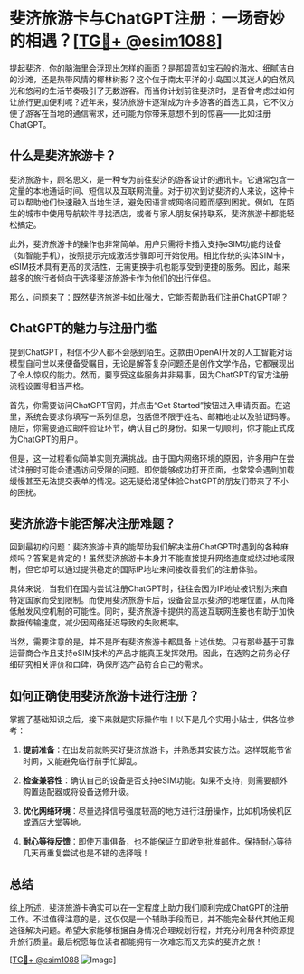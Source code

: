 # 斐济旅游卡与ChatGPT注册：一场奇妙的相遇？[[TG💪+ @esim1088](https://t.me/s/esim1088)]

提起斐济，你的脑海里会浮现出怎样的画面？是那碧蓝如宝石般的海水、细腻洁白的沙滩，还是热带风情的椰林树影？这个位于南太平洋的小岛国以其迷人的自然风光和悠闲的生活节奏吸引了无数游客。而当你计划前往斐济时，是否曾考虑过如何让旅行更加便利呢？近年来，斐济旅游卡逐渐成为许多游客的首选工具，它不仅方便了游客在当地的通信需求，还可能为你带来意想不到的惊喜——比如注册ChatGPT。

## 什么是斐济旅游卡？

斐济旅游卡，顾名思义，是一种专为前往斐济的游客设计的通讯卡。它通常包含一定量的本地通话时间、短信以及互联网流量。对于初次到访斐济的人来说，这种卡可以帮助他们快速融入当地生活，避免因语言或网络问题而感到困扰。例如，在陌生的城市中使用导航软件寻找酒店，或者与家人朋友保持联系，斐济旅游卡都能轻松搞定。

此外，斐济旅游卡的操作也非常简单。用户只需将卡插入支持eSIM功能的设备（如智能手机），按照提示完成激活步骤即可开始使用。相比传统的实体SIM卡，eSIM技术具有更高的灵活性，无需更换手机也能享受到便捷的服务。因此，越来越多的旅行者倾向于选择斐济旅游卡作为他们的出行伴侣。

那么，问题来了：既然斐济旅游卡如此强大，它能否帮助我们注册ChatGPT呢？

## ChatGPT的魅力与注册门槛

提到ChatGPT，相信不少人都不会感到陌生。这款由OpenAI开发的人工智能对话模型自问世以来便备受瞩目，无论是解答复杂问题还是创作文学作品，它都展现出了令人惊叹的能力。然而，要享受这些服务并非易事，因为ChatGPT的官方注册流程设置得相当严格。

首先，你需要访问ChatGPT官网，并点击“Get Started”按钮进入申请页面。在这里，系统会要求你填写一系列信息，包括但不限于姓名、邮箱地址以及验证码等。随后，你需要通过邮件验证环节，确认自己的身份。如果一切顺利，你才能正式成为ChatGPT的用户。

但是，这一过程看似简单实则充满挑战。由于国内网络环境的原因，许多用户在尝试注册时可能会遭遇访问受限的问题。即使能够成功打开页面，也常常会遇到加载缓慢甚至无法提交表单的情况。这无疑给渴望体验ChatGPT的朋友们带来了不小的困扰。

## 斐济旅游卡能否解决注册难题？

回到最初的问题：斐济旅游卡真的能帮助我们解决注册ChatGPT时遇到的各种麻烦吗？答案是肯定的！虽然斐济旅游卡本身并不能直接提升网络速度或绕过地域限制，但它却可以通过提供稳定的国际IP地址来间接改善我们的注册体验。

具体来说，当我们在国内尝试注册ChatGPT时，往往会因为IP地址被识别为来自特定国家而受到限制。而使用斐济旅游卡后，设备会显示斐济的地理位置，从而降低触发风控机制的可能性。同时，斐济旅游卡提供的高速互联网连接也有助于加快数据传输速度，减少因网络延迟导致的失败概率。

当然，需要注意的是，并不是所有斐济旅游卡都具备上述优势。只有那些基于可靠运营商合作且支持eSIM技术的产品才能真正发挥效用。因此，在选购之前务必仔细研究相关评价和口碑，确保所选产品符合自己的需求。

## 如何正确使用斐济旅游卡进行注册？

掌握了基础知识之后，接下来就是实际操作啦！以下是几个实用小贴士，供各位参考：

1. **提前准备**：在出发前就购买好斐济旅游卡，并熟悉其安装方法。这样既能节省时间，又能避免临行前手忙脚乱。
   
2. **检查兼容性**：确认自己的设备是否支持eSIM功能。如果不支持，则需要额外购置适配器或将设备送修升级。

3. **优化网络环境**：尽量选择信号强度较高的地方进行注册操作，比如机场候机区或酒店大堂等地。

4. **耐心等待反馈**：即使万事俱备，也不能保证立即收到批准邮件。保持耐心等待几天再重复尝试也是不错的选择哦！

## 总结

综上所述，斐济旅游卡确实可以在一定程度上助力我们顺利完成ChatGPT的注册工作。不过值得注意的是，这仅仅是一个辅助手段而已，并不能完全替代其他正规途径解决问题。希望大家能够根据自身情况合理规划行程，并充分利用各种资源提升旅行质量。最后祝愿每位读者都能拥有一次难忘而又充实的斐济之旅！

[[TG💪+ @esim1088](https://t.me/s/esim1088) ![Image](https://i.postimg.cc/4NQfJmqS/Snipaste-2025-05-13-00-14-12.png)]